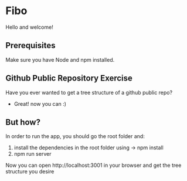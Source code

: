 # Fibo

Hello and welcome!

## Prerequisites

Make sure you have Node and npm installed.

## Github Public Repository Exercise

Have you ever wanted to get a tree structure of a github public repo?

- Great! now you can :)

## But how?

In order to run the app, you should go the root folder and:

1. install the dependencies in the root folder using -> npm install
2. npm run server

Now you can open http://localhost:3001 in your browser and get the tree structure you desire

